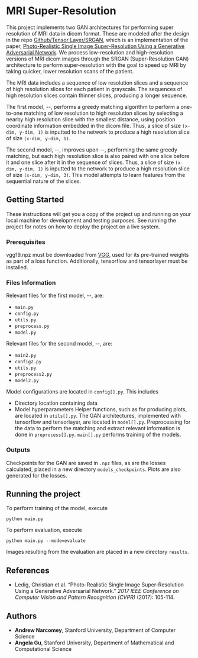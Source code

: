 # MRI Super-Resolution

This project implements two GAN architectures for performing super resolution of MRI data in dicom format. These are modeled after the design in the repo [Github/Tensor Layer/SRGAN](https://github.com/tensorlayer/srgan.git), which is an implementation of the paper, [Photo-Realistic Single Image Super-Resolution Using a Generative Adversarial Network](https://arxiv.org/abs/1609.04802). We process low-resolution and high-resolution versions of MRI dicom images through the SRGAN (Super-Resolution GAN) architecture to perform super-resolution with the goal to speed up MRI by taking quicker, lower resolution scans of the patient.

The MRI data includes a sequence of low resolution slices and a sequence of high resolution slices for each patient in grayscale. The sequences of high resolution slices contain thinner slices, producing a longer sequence. 

The first model, --, performs a greedy matching algorithm to perform a one-to-one matching of low resolution to high resolution slices by selecting a nearby high resolution slice with the smallest distance, using position coordinate information embedded in the dicom file. Thus, a slice of size `(x-dim, y-dim, 1)` is inputted to the network to produce a high resolution slice of size `(x-dim, y-dim, 1)`.

The second model, --, improves upon --, performing the same greedy matching, but each high resolution slice is also paired with one slice before it and one slice after it in the sequence of slices. Thus, a slice of size `(x-dim, y-dim, 1)` is inputted to the network to produce a high resolution slice of size `(x-dim, y-dim, 3)`. This model attempts to learn features from the sequential nature of the slices.

## Getting Started

These instructions will get you a copy of the project up and running on your local machine for development and testing purposes. See running the project for notes on how to deploy the project on a live system.

### Prerequisites

vgg19.npz must be downloaded from [VGG](https://github.com/machrisaa/tensorflow-vgg), used for its pre-trained weights as part of a loss function. Additionally, tensorflow and tensorlayer must be installed.

### Files Information

Relevant files for the first model, --, are:
* `main.py`
* `config.py`
* `utils.py`
* `preprocess.py`
* `model.py`

Relevant files for the second model, --, are:
* `main2.py`
* `config2.py`
* `utils.py`
* `preprocess2.py`
* `model2.py`

Model configurations are located in `config[].py`. This includes
* Directory location containing data
* Model hyperparameters
Helper functions, such as for producing plots, are located in `utils[].py`. 
The GAN architectures, implemented with tensorflow and tensorlayer, are located in `model[].py`.
Preprocessing for the data to perform the matching and extract relevant information is done in `preprocess[].py`.
`main[].py` performs training of the models.

### Outputs

Checkpoints for the GAN are saved in `.npz` files, as are the losses calculated, placed in a new directory `models_checkpoints`. Plots are also generated for the losses.

## Running the project

To perform training of the model, execute 
```
python main.py
``` 
To perform evaluation, execute
```
python main.py --mode=evaluate
```
Images resulting from the evaluation are placed in a new directory `results`.

## References
* Ledig, Christian et al. “Photo-Realistic Single Image Super-Resolution Using a Generative Adversarial Network.” *2017 IEEE Conference on Computer Vision and Pattern Recognition (CVPR)* (2017): 105-114.

## Authors

* **Andrew Narcomey**, Stanford University, Department of Computer Science
* **Angela Gu**, Stanford University, Department of Mathematical and Computational Science
